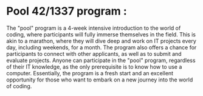 # Pool 42/1337 program :

The "pool" program is a 4-week intensive introduction to the world of coding, where participants will fully immerse themselves in the field. This is akin to a marathon, where they will dive deep and work on IT projects every day, including weekends, for a month. The program also offers a chance for participants to connect with other applicants, as well as to submit and evaluate projects. Anyone can participate in the "pool" program, regardless of their IT knowledge, as the only prerequisite is to know how to use a computer. Essentially, the program is a fresh start and an excellent opportunity for those who want to embark on a new journey into the world of coding.

